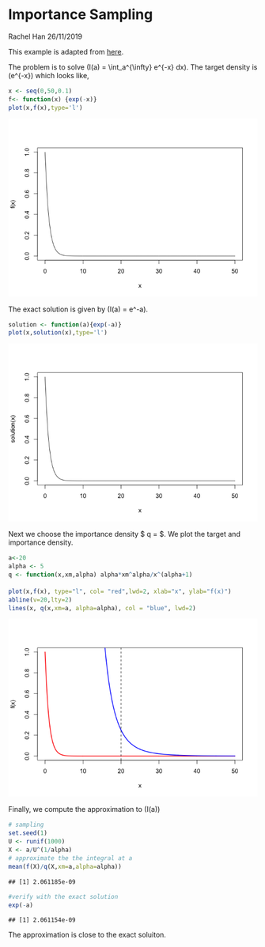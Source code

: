 Importance Sampling
================
Rachel Han
26/11/2019

This example is adapted from
[here](http://www.di.fc.ul.pt/~jpn/r/ECS/index.html#use-of-importance-sampling-to-compute-an-integral).

The problem is to solve \(I(a) = \int_a^{\infty} e^{-x} dx\). The target
density is \(e^{-x}\) which looks like,

``` r
x <- seq(0,50,0.1)
f<- function(x) {exp(-x)}
plot(x,f(x),type='l')
```

![](importance_integral_files/figure-gfm/unnamed-chunk-1-1.png)<!-- -->

The exact solution is given by \(I(a) = e^-a\).

``` r
solution <- function(a){exp(-a)}
plot(x,solution(x),type='l')
```

![](importance_integral_files/figure-gfm/unnamed-chunk-2-1.png)<!-- -->

Next we choose the importance density $ q = $. We plot the target and
importance density.

``` r
a<-20
alpha <- 5
q <- function(x,xm,alpha) alpha*xm^alpha/x^(alpha+1)

plot(x,f(x), type="l", col= "red",lwd=2, xlab="x", ylab="f(x)")
abline(v=20,lty=2)
lines(x, q(x,xm=a, alpha=alpha), col = "blue", lwd=2)
```

![](importance_integral_files/figure-gfm/unnamed-chunk-3-1.png)<!-- -->

Finally, we compute the approximation to \(I(a)\)

``` r
# sampling
set.seed(1)
U <- runif(1000)
X <- a/U^(1/alpha)
# approximate the the integral at a
mean(f(X)/q(X,xm=a,alpha=alpha))
```

    ## [1] 2.061185e-09

``` r
#verify with the exact solution
exp(-a)
```

    ## [1] 2.061154e-09

The approximation is close to the exact soluiton.
